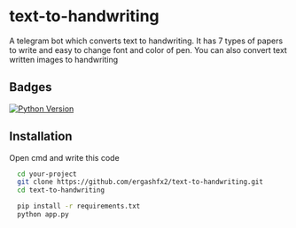 # text-to-handwriting
A telegram bot which converts text to handwriting. It has 7 types of papers to write and easy to change font and color of pen. You can also convert text written images to handwriting
## Badges

[![Python Version](https://img.shields.io/badge/Python-3.8%2B-blue.svg)](https://www.python.org/downloads/)

## Installation

Open cmd and write this code

```bash
  cd your-project
  git clone https://github.com/ergashfx2/text-to-handwriting.git
  cd text-to-handwriting
```

```bash
  pip install -r requirements.txt
  python app.py
```

